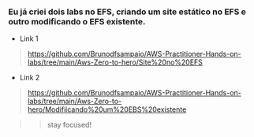 ### Eu já criei dois labs no EFS, criando um site estático no EFS e outro modificando o EFS existente.

- Link 1
> https://github.com/Brunodfsampaio/AWS-Practitioner-Hands-on-labs/tree/main/Aws-Zero-to-hero/Site%20no%20EFS
 
- Link 2
> https://github.com/Brunodfsampaio/AWS-Practitioner-Hands-on-labs/tree/main/Aws-Zero-to-hero/Modifiicando%20um%20EBS%20existente

> > stay focused!
